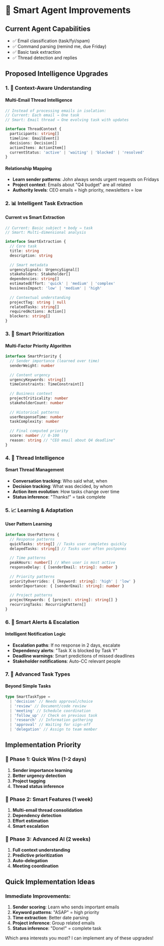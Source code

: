 # 🤖 Smart Agent Improvements

## Current Agent Capabilities
- ✅ Email classification (task/fyi/spam)
- ✅ Command parsing (remind me, due Friday)
- ✅ Basic task extraction
- ✅ Thread detection and replies

## Proposed Intelligence Upgrades

### 1. 🧠 **Context-Aware Understanding**

#### **Multi-Email Thread Intelligence**
```typescript
// Instead of processing emails in isolation:
// Current: Each email → One task
// Smart: Email thread → One evolving task with updates

interface ThreadContext {
  participants: string[]
  timeline: EmailEvent[]
  decisions: Decision[]
  actionItems: ActionItem[]
  currentStatus: 'active' | 'waiting' | 'blocked' | 'resolved'
}
```

#### **Relationship Mapping**
- **Learn sender patterns**: John always sends urgent requests on Fridays
- **Project context**: Emails about "Q4 budget" are all related
- **Authority levels**: CEO emails = high priority, newsletters = low

### 2. 📊 **Intelligent Task Extraction**

#### **Current vs Smart Extraction**
```typescript
// Current: Basic subject + body → task
// Smart: Multi-dimensional analysis

interface SmartExtraction {
  // Core task
  title: string
  description: string
  
  // Smart metadata
  urgencySignals: UrgencySignal[]
  stakeholders: Stakeholder[]
  dependencies: string[]
  estimatedEffort: 'quick' | 'medium' | 'complex'
  businessImpact: 'low' | 'medium' | 'high'
  
  // Contextual understanding
  projectTag: string | null
  relatedTasks: string[]
  requiredActions: Action[]
  blockers: string[]
}
```

### 3. 🎯 **Smart Prioritization**

#### **Multi-Factor Priority Algorithm**
```typescript
interface SmartPriority {
  // Sender importance (learned over time)
  senderWeight: number
  
  // Content urgency
  urgencyKeywords: string[]
  timeConstraints: TimeConstraint[]
  
  // Business context
  projectCriticality: number
  stakeholderCount: number
  
  // Historical patterns
  userResponseTime: number
  taskComplexity: number
  
  // Final computed priority
  score: number // 0-100
  reason: string // "CEO email about Q4 deadline"
}
```

### 4. 🔗 **Thread Intelligence**

#### **Smart Thread Management**
- **Conversation tracking**: Who said what, when
- **Decision tracking**: What was decided, by whom
- **Action item evolution**: How tasks change over time
- **Status inference**: "Thanks!" = task complete

### 5. 📈 **Learning & Adaptation**

#### **User Pattern Learning**
```typescript
interface UserPatterns {
  // Response patterns
  quickTasks: string[] // Tasks user completes quickly
  delayedTasks: string[] // Tasks user often postpones
  
  // Time patterns
  peakHours: number[] // When user is most active
  responseDelay: { [senderEmail: string]: number }
  
  // Priority patterns
  priorityOverrides: { [keyword: string]: 'high' | 'low' }
  senderImportance: { [senderEmail: string]: number }
  
  // Project patterns
  projectKeywords: { [project: string]: string[] }
  recurringTasks: RecurringPattern[]
}
```

### 6. 🚨 **Smart Alerts & Escalation**

#### **Intelligent Notification Logic**
- **Escalation paths**: If no response in 2 days, escalate
- **Dependency alerts**: "Task X is blocked by Task Y"
- **Deadline warnings**: Smart predictions of missed deadlines
- **Stakeholder notifications**: Auto-CC relevant people

### 7. 📝 **Advanced Task Types**

#### **Beyond Simple Tasks**
```typescript
type SmartTaskType = 
  | 'decision' // Needs approval/choice
  | 'review' // Document/code review
  | 'meeting' // Schedule coordination
  | 'follow_up' // Check on previous task
  | 'research' // Information gathering
  | 'approval' // Waiting for sign-off
  | 'delegation' // Assign to team member
```

## Implementation Priority

### 🚀 **Phase 1: Quick Wins (1-2 days)**
1. **Sender importance learning**
2. **Better urgency detection**
3. **Project tagging**
4. **Thread status inference**

### 🎯 **Phase 2: Smart Features (1 week)**
1. **Multi-email thread consolidation**
2. **Dependency detection**
3. **Effort estimation**
4. **Smart escalation**

### 🧠 **Phase 3: Advanced AI (2 weeks)**
1. **Full context understanding**
2. **Predictive prioritization**
3. **Auto-delegation**
4. **Meeting coordination**

## Quick Implementation Ideas

### **Immediate Improvements:**
1. **Sender scoring**: Learn who sends important emails
2. **Keyword patterns**: "ASAP" = high priority
3. **Time extraction**: Better date parsing
4. **Project inference**: Group related emails
5. **Status inference**: "Done!" = complete task

Which area interests you most? I can implement any of these upgrades!
